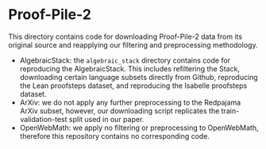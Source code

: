 # Proof-Pile-2

This directory contains code for downloading Proof-Pile-2 data from its original source and reapplying our filtering and preprocessing methodology. 
- AlgebraicStack: the `algebraic_stack` directory contains code for reproducing the AlgebraicStack. This includes refiltering the Stack, downloading certain language subsets directly from Github, reproducing the Lean proofsteps dataset, and reproducing the Isabelle proofsteps dataset.
- ArXiv: we do not apply any further preprocessing to the Redpajama ArXiv subset, however, our downloading script replicates the train-validation-test split used in our paper. 
- OpenWebMath: we apply no filtering or preprocessing to OpenWebMath, therefore this repository contains no corresponding code.


